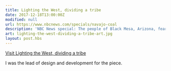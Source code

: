 ```yaml
---
title: Lighting the West, dividing a tribe
date: 2017-12-18T13:00:00Z
modified: null
url: https://www.nbcnews.com/specials/navajo-coal
description: 'NBC News special: The people of Black Mesa, Arizona, fear the loss of jobs if a power plant and coal mine close, but also expect their health and environment to improve.'
art: lighting-the-west-dividing-a-tribe-art.jpg
layout: post.hbs
---
```


[Visit Lighting the West, dividing a tribe]({{url}})

I was the lead of design and development for the piece.
